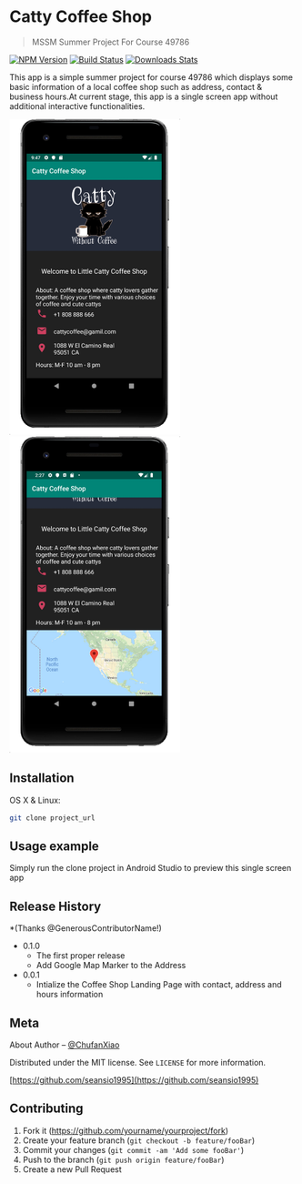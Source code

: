 # Catty Coffee Shop
> MSSM Summer Project For Course 49786

[![NPM Version][npm-image]][npm-url]
[![Build Status][travis-image]][travis-url]
[![Downloads Stats][npm-downloads]][npm-url]

This app is a simple summer project for course 49786 which displays some basic
information of a local coffee shop such as address, contact & business hours.At current stage,
this app is a single screen app without additional interactive functionalities.

<img src="screenshot.jpeg" alt="drawing" width="300"/>
<img src="androidgooglemap.jpeg" alt="drawing" width="300"/>

## Installation

OS X & Linux:

```sh
git clone project_url
```


## Usage example

Simply run the clone project in Android Studio to preview this single screen app



## Release History

*(Thanks @GenerousContributorName!)
* 0.1.0
    * The first proper release
    * Add Google Map Marker to the Address
* 0.0.1
    * Intialize the Coffee Shop Landing Page with contact, address and hours information

## Meta

About Author – [@ChufanXiao](https://github.com/seansio1995) 

Distributed under the MIT license. See ``LICENSE`` for more information.

[https://github.com/seansio1995](https://github.com/seansio1995)

## Contributing

1. Fork it (<https://github.com/yourname/yourproject/fork>)
2. Create your feature branch (`git checkout -b feature/fooBar`)
3. Commit your changes (`git commit -am 'Add some fooBar'`)
4. Push to the branch (`git push origin feature/fooBar`)
5. Create a new Pull Request

<!-- Markdown link & img dfn's -->
[npm-image]: https://img.shields.io/npm/v/datadog-metrics.svg?style=flat-square
[npm-url]: https://npmjs.org/package/datadog-metrics
[npm-downloads]: https://img.shields.io/npm/dm/datadog-metrics.svg?style=flat-square
[travis-image]: https://img.shields.io/travis/dbader/node-datadog-metrics/master.svg?style=flat-square
[travis-url]: https://travis-ci.org/dbader/node-datadog-metrics
[wiki]: https://github.com/yourname/yourproject/wiki
